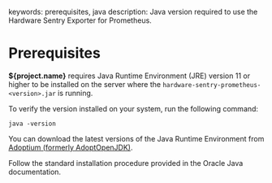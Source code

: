 keywords: prerequisites, java
description: Java version required to use the Hardware Sentry Exporter for Prometheus.

# Prerequisites

**${project.name}** requires Java Runtime Environment (JRE) version 11 or higher to be installed on the server where the `hardware-sentry-prometheus-<version>.jar` is running.

To verify the version installed on your system, run the following command:

```batch
java -version
```

You can download the latest versions of the Java Runtime Environment from <a href="https://adoptium.net/" target="_blank">Adoptium (formerly AdoptOpenJDK)</a>.

Follow the standard installation procedure provided in the Oracle Java documentation.